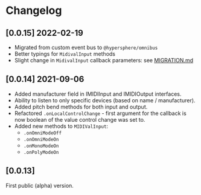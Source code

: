 # Changelog

## [0.0.15] 2022-02-19

- Migrated from custom event bus to `@hypersphere/omnibus`
- Better typings for `MidivalInput` methods
- Slight change in `MidivalInput` callback parameters: see [MIGRATION.md](./MIGRATION.md)

## [0.0.14] 2021-09-06

- Added manufacturer field in IMIDIInput and IMIDIOutput interfaces.
- Ability to listen to only specific devices (based on name / manufacturer).
- Added pitch bend methods for both input and output.
- Refactored `.onLocalControlChange` - first argument for the callback is now boolean of the value control change was set to.
- Added new methods to `MIDIValInput`:
  - `.onOmniModeOff`
  - `.onOmniModeOn`
  - `.onMonoModeOn`
  - `.onPolyModeOn`

## [0.0.13]

First public (alpha) version.
